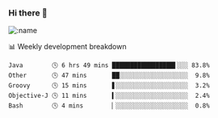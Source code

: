 ### Hi there 👋

<!--
**lv2020/lv2020** is a ✨ _special_ ✨ repository because its `README.md` (this file) appears on your GitHub profile.

Here are some ideas to get you started:

- 🔭 I’m currently working on ...
- 🌱 I’m currently learning ...
- 👯 I’m looking to collaborate on ...
- 🤔 I’m looking for help with ...
- 💬 Ask me about ...
- 📫 How to reach me: ...
- 😄 Pronouns: ...
- ⚡ Fun fact: ...
-->
![:name](https://count.getloli.com/get/@:lv2020)
 <!-- waka-box start -->
📊 Weekly development breakdown
```text
Java        🕓 6 hrs 49 mins █████████████████▌░░░ 83.8%
Other       🕓 47 mins       ██░░░░░░░░░░░░░░░░░░░  9.8%
Groovy      🕓 15 mins       ▋░░░░░░░░░░░░░░░░░░░░  3.2%
Objective-J 🕓 11 mins       ▍░░░░░░░░░░░░░░░░░░░░  2.4%
Bash        🕓 4 mins        ▏░░░░░░░░░░░░░░░░░░░░  0.8%
```
<!-- Powered by https://github.com/YouEclipse/waka-box-go . -->
<!-- waka-box end -->
